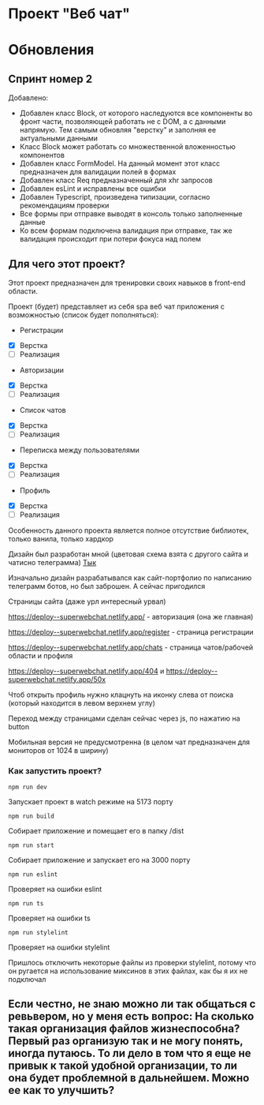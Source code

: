 # Проект "Веб чат"

# Обновления
## Спринт номер 2

Добавлено:
- Добавлен класс Block, от которого наследуются все компоненты во фронт части, позволяющей работать не с DOM, а с данными напрямую. Тем самым обновляя "верстку" и заполняя ее актуальными данными
- Класс Block может работать со множественной вложенностью компонентов
- Добавлен класс FormModel. На данный момент этот класс предназначен для валидации полей в формах
- Добавлен класс Req предназначенный для xhr запросов
- Добавлен esLint и исправлены все ошибки
- Добавлен Typescript, произведена типизации, согласно рекомендациям проверки
- Все формы при отправке выводят в консоль только заполненные данные
- Ко всем формам подключена валидация при отправке, так же валидация происходит при потери фокуса над полем


## Для чего этот проект?
Этот проект предназначен для тренировки своих навыков в front-end области.

Проект (будет) представляет из себя spa веб чат приложения с возможностью (список будет пополняться):
- Регистрации
- [x] Верстка
- [ ] Реализация
- Авторизации
- [x] Верстка
- [ ] Реализация
- Список чатов
- [x] Верстка
- [ ] Реализация
- Переписка между пользователями
- [x] Верстка
- [ ] Реализация
- Профиль
- [x] Верстка
- [ ] Реализация

Особенность данного проекта является полное отсутствие библиотек, только ванила, только хардкор

Дизайн был разработан мной (цветовая схема взята с другого сайта и чатисно телеграмма) [Тык](https://www.figma.com/design/C2L3zICqKdIaLfmufotRci/Untitled?node-id=0-1)

Изначально дизайн разрабатывался как сайт-портфолио по написанию телеграмм ботов, но был заброшен. А сейчас пригодился

Страницы сайта (даже урл интересный урвал)

https://deploy--superwebchat.netlify.app/ - авторизация (она же главная)

https://deploy--superwebchat.netlify.app/register - страница регистрации

https://deploy--superwebchat.netlify.app/chats - страница чатов/рабочей области и профиля

https://deploy--superwebchat.netlify.app/404 и https://deploy--superwebchat.netlify.app/50x

Чтоб открыть профиль нужно клацнуть на иконку слева от поиска (который находится в левом верхнем углу)

Переход между страницами сделан сейчас через js, по нажатию на button

Мобильная версия не предусмотренна (в целом чат предназначен для мониторов от 1024 в ширину)

### Как запустить проект?

    npm run dev

Запускает проект в watch режиме на 5173 порту

    npm run build

Собирает приложение и помещает его в папку /dist

    npm run start

Собирает приложение и запускает его на 3000 порту
    
    npm run eslint

Проверяет на ошибки eslint

    npm run ts

Проверяет на ошибки ts

    npm run stylelint

Проверяет на ошибки stylelint

Пришлось отключить некоторые файлы из проверки stylelint, потому что он ругается на использование миксинов в этих файлах, как бы я их не подключал 
## Если честно, не знаю можно ли так общаться с ревьвером, но у меня есть вопрос: На сколько такая организация файлов жизнеспособна? Первый раз организую так и не могу понять, иногда путаюсь. То ли дело в том что я еще не привык к такой удобной организации, то ли она будет проблемной в дальнейшем. Можно ее как то улучшить?


